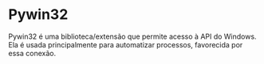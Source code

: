 # Pywin32

Pywin32 é uma biblioteca/extensão que permite acesso à API do Windows.
Ela é usada principalmente para automatizar processos, favorecida por essa conexão.
